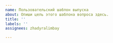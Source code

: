 ```yaml
---
name: Пользовательский шаблон выпуска
about: Опиши цель этого шаблона вопроса здесь.
title: ''
labels: ''
assignees: zhadyralimbay

---
```



